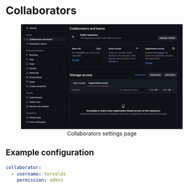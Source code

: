 # Collaborators

<figure markdown>
    <div align="center">
        <img src="../../assets/settings-collaborators.png" width="800"/>
        <figcaption>Collaborators settings page</figcaption>
    </div>
</figure>

## Example configuration

```yaml
collaborator:
  - username: torvalds
    permission: admin
```

